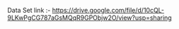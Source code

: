 Data Set link :- https://drive.google.com/file/d/10cQL-9LKwPgCG787aGsMQqR9GPObjw2O/view?usp=sharing
